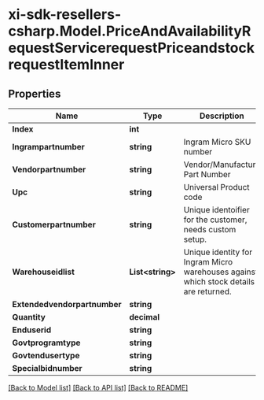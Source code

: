 # xi-sdk-resellers-csharp.Model.PriceAndAvailabilityRequestServicerequestPriceandstockrequestItemInner

## Properties

Name | Type | Description | Notes
------------ | ------------- | ------------- | -------------
**Index** | **int** |  | [optional] 
**Ingrampartnumber** | **string** | Ingram Micro SKU number | [optional] 
**Vendorpartnumber** | **string** | Vendor/Manufacture Part Number | [optional] 
**Upc** | **string** | Universal Product code | [optional] 
**Customerpartnumber** | **string** | Unique identoifier for the customer, needs custom setup. | [optional] 
**Warehouseidlist** | **List&lt;string&gt;** | Unique identity for Ingram Micro warehouses against which stock details are returned. | [optional] 
**Extendedvendorpartnumber** | **string** |  | [optional] 
**Quantity** | **decimal** |  | [optional] 
**Enduserid** | **string** |  | [optional] 
**Govtprogramtype** | **string** |  | [optional] 
**Govtendusertype** | **string** |  | [optional] 
**Specialbidnumber** | **string** |  | [optional] 

[[Back to Model list]](../README.md#documentation-for-models) [[Back to API list]](../README.md#documentation-for-api-endpoints) [[Back to README]](../README.md)


